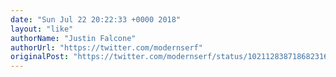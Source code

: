 ```yaml
---
date: "Sun Jul 22 20:22:33 +0000 2018"
layout: "like"
authorName: "Justin Falcone"
authorUrl: "https://twitter.com/modernserf"
originalPost: "https://twitter.com/modernserf/status/1021128387186823168"
---
```

